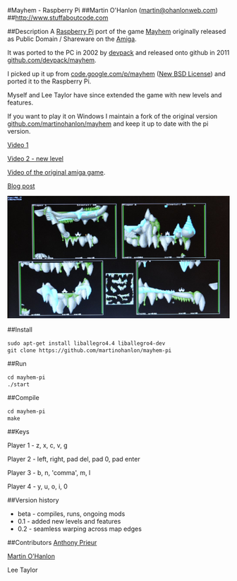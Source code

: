 #Mayhem - Raspberry Pi 
##Martin O'Hanlon (martin@ohanlonweb.com)
##http://www.stuffaboutcode.com

##Description
A [Raspberry Pi](https://www.raspberrypi.org) port of the game [Mayhem](http://www.lemonamiga.com/games/details.php?id=2972) originally released as Public Domain / Shareware on the [Amiga](https://en.wikipedia.org/wiki/Amiga).

It was ported to the PC in 2002 by [devpack](https://github.com/devpack) and released onto github in 2011 [github.com/devpack/mayhem](https://github.com/devpack/mayhem).

I picked up it up from [code.google.com/p/mayhem](https://code.google.com/archive/p/mayhem/) ([New BSD License](https://opensource.org/licenses/BSD-3-Clause)) and ported it to the Raspberry Pi.

Myself and Lee Taylor have since extended the game with new levels and features.

If you want to play it on Windows I maintain a fork of the original version [github.com/martinohanlon/mayhem](https://github.com/devpack/mayhem) and keep it up to date with the pi version.

[Video 1](https://youtu.be/Vxozz0Ijdr0)

[Video 2 - new level](https://youtu.be/E3mho6J6OG8)

[Video of the original amiga game](https://www.youtube.com/watch?v=fs30DLGxqhs). 

[Blog post](http://www.stuffaboutcode.com/2016/04/mayhem-classic-amiga-game-ported-to.html)

![Mayhem game image](mayhem.jpg)

##Install

```
sudo apt-get install liballegro4.4 liballegro4-dev
git clone https://github.com/martinohanlon/mayhem-pi
```

##Run

```
cd mayhem-pi
./start
```

##Compile
```
cd mayhem-pi
make
```

##Keys

Player 1 - z, x, c, v, g 

Player 2 - left, right, pad del, pad 0, pad enter

Player 3 - b, n, 'comma', m, l

Player 4 - y, u, o, i, 0

##Version history
* beta - compiles, runs, ongoing mods
* 0.1 - added new levels and features
* 0.2 - seamless warping across map edges

##Contributors
[Anthony Prieur](https://github.com/devpack)

[Martin O'Hanlon](https://github.com/martinohanlon)

Lee Taylor
